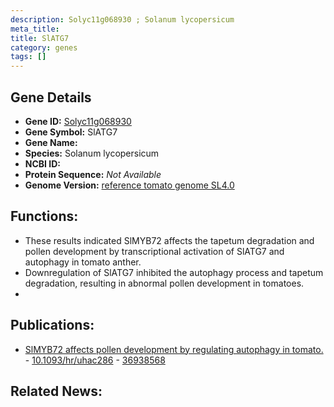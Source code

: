 ```yaml
---
description: Solyc11g068930 ; Solanum lycopersicum
meta_title:
title: SlATG7
category: genes
tags: []
---
```


## Gene Details
- **Gene ID:**	[Solyc11g068930](https://www.maizegdb.org/gene_center/gene/Solyc11g068930)
- **Gene Symbol:** SlATG7
- **Gene Name:** 
- **Species:** Solanum lycopersicum
- **NCBI ID:** [  ]()
- **Protein Sequence:** *Not Available*
- **Genome Version:** [reference tomato genome SL4.0]()

## Functions:
   - These results indicated SlMYB72 affects the tapetum degradation and pollen development by transcriptional activation of SlATG7 and autophagy in tomato anther.
   - Downregulation of SlATG7 inhibited the autophagy process and tapetum degradation, resulting in abnormal pollen development in tomatoes.
   - 

## Publications:
   - [SlMYB72 affects pollen development by regulating autophagy in tomato.]( https://academic.oup.com/hr/article/10/3/uhac286/6965240?login=true ) - [10.1093/hr/uhac286]( https://academic.oup.com/hr/article/10/3/uhac286/6965240?login=true ) - [36938568](https://pubmed.ncbi.nlm.nih.gov/36938568/)

## Related News:
